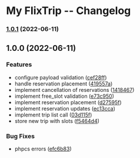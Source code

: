 # My FlixTrip -- Changelog
### [1.0.1](https://gh-eddiriarte/eddiriarte/my-flixtrip/compare/1.0.0...1.0.1) (2022-06-11)

## 1.0.0 (2022-06-11)


### Features

* configure payload validation ([cef28ff](https://gh-eddiriarte/eddiriarte/my-flixtrip/commit/cef28ff3d28b8576432d1f1c640d9a9be758d8bf))
* handle reservation placement ([419557a](https://gh-eddiriarte/eddiriarte/my-flixtrip/commit/419557ae5cb4b655826c317c78b1bc738c213d8c))
* implement cancellation of reservations ([1418467](https://gh-eddiriarte/eddiriarte/my-flixtrip/commit/1418467328477d507b00d4c91fff8d1c32c29b8b))
* implement free_slot validation ([e73c950](https://gh-eddiriarte/eddiriarte/my-flixtrip/commit/e73c95065bfd2a870360371e0d812efa36afe6ff))
* implement reservation placement ([d27595f](https://gh-eddiriarte/eddiriarte/my-flixtrip/commit/d27595f47e3331551d0b8a98c7639befc63f468c))
* implement reservation updates ([ec13cca](https://gh-eddiriarte/eddiriarte/my-flixtrip/commit/ec13ccab56a31f52d8d77a4675134c6b093cc7da))
* implement trip list call ([03d115f](https://gh-eddiriarte/eddiriarte/my-flixtrip/commit/03d115f3c5bbf0970c605e2253ca25a6007af53a))
* store new trip with slots ([f5464d4](https://gh-eddiriarte/eddiriarte/my-flixtrip/commit/f5464d44f4c10305a3cc51f4d59f1340555d411e))


### Bug Fixes

* phpcs errors ([efc6b83](https://gh-eddiriarte/eddiriarte/my-flixtrip/commit/efc6b834beda34a7bdad3a3bd77659e2c6f66401))
